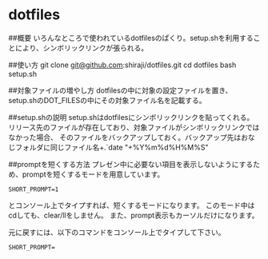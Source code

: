 # dotfiles
##概要
いろんなところで使われているdotfilesのぱくり。setup.shを利用することにより、シンボリックリンクが張られる。

##使い方
    git clone git@github.com:shiraji/dotfiles.git
    cd dotfiles
    bash setup.sh

##対象ファイルの増やし方
dotfilesの中に対象の設定ファイルを置き、setup.shのDOT_FILESの中にその対象ファイル名を記載する。

##setup.shの説明
setup.shはdotfilesにシンボリックリンクを貼ってくれる。
リリース先のファイルが存在しており、対象ファイルがシンボリックリンクではなかった場合、
そのファイルをバックアップしておく。バックアップ先はおなじフォルダに同じファイル名+.`date "+%Y%m%d%H%M%S"

##promptを短くする方法
プレゼン中に必要ない項目を表示しないようにするため、promptを短くするモードを用意しています。

```
SHORT_PROMPT=1
```

とコンソール上でタイプすれば、短くするモードになります。
このモード中はcdしても、clear/llをしません。
また、prompt表示もカーソルだけになります。

元に戻すには、以下のコマンドをコンソール上でタイプして下さい。

```
SHORT_PROMPT=
```
